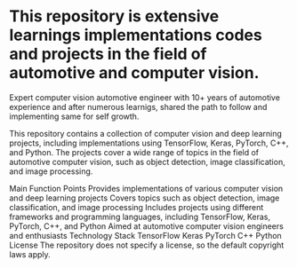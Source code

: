 # This repository is extensive learnings implementations codes and projects in the field of automotive and computer vision.

Expert computer vision automotive engineer with 10+ years of automotive experience and after numerous learnigs, shared the path to follow and implementing same for self growth.

This repository contains a collection of computer vision and deep learning projects, including implementations using TensorFlow, Keras, PyTorch, C++, and Python. The projects cover a wide range of topics in the field of automotive computer vision, such as object detection, image classification, and image processing.

Main Function Points
Provides implementations of various computer vision and deep learning projects
Covers topics such as object detection, image classification, and image processing
Includes projects using different frameworks and programming languages, including TensorFlow, Keras, PyTorch, C++, and Python
Aimed at automotive computer vision engineers and enthusiasts
Technology Stack
TensorFlow
Keras
PyTorch
C++
Python
License
The repository does not specify a license, so the default copyright laws apply.
